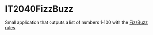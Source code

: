 # IT2040FizzBuzz

Small application that outputs a list of numbers 1-100 with the [FizzBuzz rules](https://en.wikipedia.org/wiki/Fizz_buzz).
